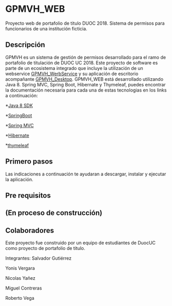 # GPMVH_WEB
Proyecto web de portafolio de titulo DUOC 2018. Sistema de permisos para funcionarios de una institución ficticia.

## Descripción
GPMVH es un sistema de gestión de permisos desarrollado para el ramo de portafolio de titulación de DUOC UC 2018. Este proyecto de software es parte de un ecosistema integrado que incluye la utilización de un webservice [GPMVH_WerbService](https://github.com/SalviGG/GPVMH_WEBSERVICE) y su aplicación de escritorio acompañante [GPMVH_Desktop](https://github.com/SalviGG/GPVMH_DESKTOP). 
GPMVH_WEB está desarrollado utilizando Java 8. Spring MVC, Spring Boot, Hibernate y Thymeleaf, puedes encontrar la documentación necesaria para cada una de estas tecnologias en los links a continuación:

*[Java 8 SDK](https://www.oracle.com/technetwork/java/javase/documentation/index.html)

*[SpringBoot](https://spring.io/projects/spring-boot)

*[Spring MVC](https://docs.spring.io/spring/docs/current/spring-framework-reference/web.html)

*[Hibernate](http://hibernate.org/)

*[thymeleaf](https://www.thymeleaf.org/)



## Primero pasos
Las indicaciones a continuación te ayudaran a descargar, instalar y ejecutar la aplicación. 

## Pre requisitos

## (En proceso de construcción)


## Colaboradores
Este proyecto fue construido por un equipo de estudiantes de DuocUC como proyecto de portafolio de titulo.

Integrantes:
Salvador Gutiérrez

Yonis Vergara

Nicolas Yañez

Miguel Contreras

Roberto Vega
